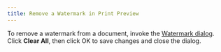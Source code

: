 ```yaml
---
title: Remove a Watermark in Print Preview
---
```

To remove a watermark from a document, invoke the [Watermark dialog](../../../../../interface-elements-for-desktop/articles/print-preview/print-preview-for-winforms/watermark-and-background/change-watermark-and-background-settings-in-print-preview.md). Click **Clear All**, then click OK to save changes and close the dialog.